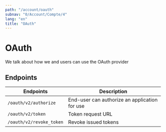 ```yaml
---
path: "/account/oauth"
subnav: "0/Account/Compte/4"
lang: "en"
title: "OAuth"
---
```


<helmet>
<title> GCaccount - OAuth </title>
</helmet>

# OAuth

We talk about how we and users can use the OAuth provider

## Endpoints

| Endpoints |Description |
| --------- | ---------- |
| `/oauth/v2/authorize` | End-user can authorize an application for use |
| `/oauth/v2/token` | Token request URL |
| `/oauth/v2/revoke_token` | Revoke issued tokens |

